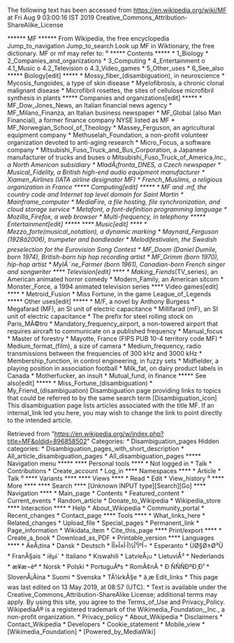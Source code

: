 The following text has been accessed from https://en.wikipedia.org/wiki/MF at Fri Aug 9 03:00:16 IST 2019
Creative_Commons_Attribution-ShareAlike_License




















****** MF ******
From Wikipedia, the free encyclopedia
Jump_to_navigation Jump_to_search
 Look up MF in Wiktionary, the free dictionary.
MF or mf may refer to:
⁰
***** Contents *****
    * 1_Biology
    * 2_Companies_and_organizations
    * 3_Computing
    * 4_Entertainment
          o 4.1_Music
          o 4.2_Television
          o 4.3_Video_games
    * 5_Other_uses
    * 6_See_also
***** Biology[edit] *****
    * Mossy_fiber_(disambiguation), in neuroscience
    * Mycosis_fungoides, a type of skin disease
    * Myelofibrosis, a chronic clonal malignant disease
    * Microfibril rosettes, the sites of cellulose microfibril synthesis in
      plants
***** Companies and organizations[edit] *****
    * MF_Dow_Jones_News, an Italian financial news agency
    * MF_Milano_Finanza, an Italian business newspaper
    * MF_Global (also Man Financial), a former finance company NYSE listed as
      MF
    * MF_Norwegian_School_of_Theology
    * Massey_Ferguson, an agricultural equipment company
    * Methuselah_Foundation, a non-profit volunteer organization devoted to
      anti-aging research
    * Micro_Focus, a software company
    * Mitsubishi_Fuso_Truck_and_Bus_Corporation, a Japanese manufacturer of
      trucks and buses
          o Mitsubishi_Fuso_Truck_of_America,_Inc., a North American subsidiary
    * MladÃ¡_fronta_DNES, a Czech newspaper
    * Musical_Fidelity, a British high-end audio equipment manufacturer
    * Xiamen_Airlines (IATA airline designator MF)
    * French_Muslims, a religious organization in France
***** Computing[edit] *****
    * MF and .mf, the country code and Internet top level domain for Saint
      Martin
    * Mainframe_computer
    * MediaFire, a file hosting, file synchronization, and cloud storage
      service
    * Metafont, a font-definition programming language
    * Mozilla_Firefox, a web browser
    * Multi-frequency, in telephony
***** Entertainment[edit] *****
**** Music[edit] ****
    * Mezzo_forte_(musical_notation), a dynamic marking
    * Maynard_Ferguson (1928â2006), trumpeter and bandleader
    * Melodifestivalen, the Swedish preselection for the Eurovision Song
      Contest
    * MF_Doom (Daniel Dumile, born 1974), British-born hip hop recording artist
    * MF_Grimm (born 1970), hip-hop artist
    * MylÃ¨ne_Farmer (born 1961), Canadian-born French singer and songwriter
**** Television[edit] ****
    * Making_Fiends_(TV_series), an American animated horror comedy
    * Modern_Family, an American sitcom
    * Monster_Force, a 1994 animated television series
**** Video games[edit] ****
    * Metroid_Fusion
    * Miss Fortune, in the game League_of_Legends
***** Other uses[edit] *****
    * M/F, a novel by Anthony Burgess
    * Megafarad (MF), an SI unit of electric capacitance
    * Millifarad (mF), an SI unit of electric capacitance
    * The prefix for steel rolling stock on Paris_MÃ©tro
    * Mandatory_frequency_airport, a non-towered airport that requires aircraft
      to communicate on a published frequency
    * Manual_focus
    * Master of forestry
    * Mayotte, France (FIPS PUB 10-4 territory code MF)
    * Medium_format_(film), a size of camera
    * Medium_frequency, radio transmissions between the frequencies of 300 kHz
      and 3000 kHz
    * Membership_function, in control engineering, in fuzzy sets
    * Midfielder, a playing position in association football
    * Milk_fat, on dairy product labels in Canada
    * Motherfucker, an insult
    * Mutual_fund, in finance
***** See also[edit] *****
    * Miss_Fortune_(disambiguation)
    * My_Friend_(disambiguation)
                      Disambiguation page providing links to topics that could
                      be referred to by the same search term
[Disambiguation_icon] This disambiguation page lists articles associated with
                      the title MF.
                      If an internal_link led you here, you may wish to change
                      the link to point directly to the intended article.

Retrieved from "https://en.wikipedia.org/w/index.php?title=MF&oldid=896858502"
Categories:
    * Disambiguation_pages
Hidden categories:
    * Disambiguation_pages_with_short_description
    * All_article_disambiguation_pages
    * All_disambiguation_pages
***** Navigation menu *****
**** Personal tools ****
    * Not logged in
    * Talk
    * Contributions
    * Create_account
    * Log_in
**** Namespaces ****
    * Article
    * Talk
⁰
**** Variants ****
**** Views ****
    * Read
    * Edit
    * View_history
⁰
**** More ****
**** Search ****
[Unknown INPUT type][Search][Go]
**** Navigation ****
    * Main_page
    * Contents
    * Featured_content
    * Current_events
    * Random_article
    * Donate_to_Wikipedia
    * Wikipedia_store
**** Interaction ****
    * Help
    * About_Wikipedia
    * Community_portal
    * Recent_changes
    * Contact_page
**** Tools ****
    * What_links_here
    * Related_changes
    * Upload_file
    * Special_pages
    * Permanent_link
    * Page_information
    * Wikidata_item
    * Cite_this_page
**** Print/export ****
    * Create_a_book
    * Download_as_PDF
    * Printable_version
**** Languages ****
    * ÄeÅ¡tina
    * Dansk
    * Deutsch
    * ÎÎ»Î»Î·Î½Î¹ÎºÎ¬
    * Esperanto
    * ÙØ§Ø±Ø³Û
    * FranÃ§ais
    * íêµ­ì´
    * Italiano
    * Kiswahili
    * LatvieÅ¡u
    * LietuviÅ³
    * Nederlands
    * æ¥æ¬èª
    * Norsk
    * Polski
    * PortuguÃªs
    * RomÃ¢nÄ
    * Ð ÑÑÑÐºÐ¸Ð¹
    * SlovenÅ¡Äina
    * Suomi
    * Svenska
    * TÃ¼rkÃ§e
    * ä¸­æ
Edit_links
    * This page was last edited on 13 May 2019, at 08:57 (UTC).
    * Text is available under the Creative_Commons_Attribution-ShareAlike
      License; additional terms may apply. By using this site, you agree to the
      Terms_of_Use and Privacy_Policy. WikipediaÂ® is a registered trademark of
      the Wikimedia_Foundation,_Inc., a non-profit organization.
    * Privacy_policy
    * About_Wikipedia
    * Disclaimers
    * Contact_Wikipedia
    * Developers
    * Cookie_statement
    * Mobile_view
    * [Wikimedia_Foundation]
    * [Powered_by_MediaWiki]
